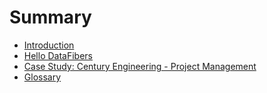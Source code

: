 # Summary

* [Introduction](introduction.md)
* [Hello DataFibers](hello_datafibers.md)
* [Case Study: Century Engineering - Project Management](case-study-2.md)
* [Glossary](GLOSSARY.md)


